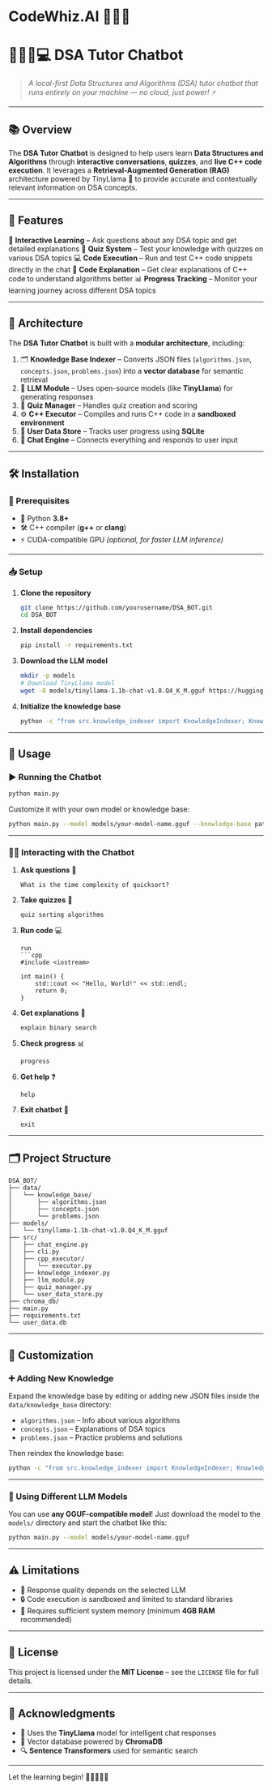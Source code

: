 # CodeWhiz.AI 🧙‍♀️💬
# 👩🏻‍🏫💻 **DSA Tutor Chatbot**

> *A local-first Data Structures and Algorithms (DSA) tutor chatbot that runs entirely on your machine — no cloud, just power! ⚡*

---

## 📚 Overview

The **DSA Tutor Chatbot** is designed to help users learn **Data Structures and Algorithms** through **interactive conversations**, **quizzes**, and **live C++ code execution**.
It leverages a **Retrieval-Augmented Generation (RAG)** architecture powered by TinyLlama 🦙 to provide accurate and contextually relevant information on DSA concepts.

---

## 🚀 Features

🔹 **Interactive Learning** – Ask questions about any DSA topic and get detailed explanations
🧠 **Quiz System** – Test your knowledge with quizzes on various DSA topics
💻 **Code Execution** – Run and test C++ code snippets directly in the chat
📜 **Code Explanation** – Get clear explanations of C++ code to understand algorithms better
📊 **Progress Tracking** – Monitor your learning journey across different DSA topics

---

## 🧩 Architecture

The **DSA Tutor Chatbot** is built with a **modular architecture**, including:

1. 🗂️ **Knowledge Base Indexer** – Converts JSON files (`algorithms.json`, `concepts.json`, `problems.json`) into a **vector database** for semantic retrieval
2. 🧠 **LLM Module** – Uses open-source models (like **TinyLlama**) for generating responses
3. 📝 **Quiz Manager** – Handles quiz creation and scoring
4. ⚙️ **C++ Executor** – Compiles and runs C++ code in a **sandboxed environment**
5. 🧾 **User Data Store** – Tracks user progress using **SQLite**
6. 💬 **Chat Engine** – Connects everything and responds to user input

---

## 🛠️ Installation

### 📌 Prerequisites

* 🐍 Python **3.8+**
* 🛠️ C++ compiler (**g++** or **clang**)
* ⚡ CUDA-compatible GPU *(optional, for faster LLM inference)*

---

### 📥 Setup

1. **Clone the repository**

   ```bash
   git clone https://github.com/yourusername/DSA_BOT.git
   cd DSA_BOT
   ```

2. **Install dependencies**

   ```bash
   pip install -r requirements.txt
   ```

3. **Download the LLM model**

   ```bash
   mkdir -p models
   # Download TinyLlama model
   wget -O models/tinyllama-1.1b-chat-v1.0.Q4_K_M.gguf https://huggingface.co/TheBloke/TinyLlama-1.1B-Chat-v1.0-GGUF/resolve/main/tinyllama-1.1b-chat-v1.0.Q4_K_M.gguf
   ```

4. **Initialize the knowledge base**

   ```bash
   python -c "from src.knowledge_indexer import KnowledgeIndexer; KnowledgeIndexer(knowledge_base_dir='data/knowledge_base', db_directory='chroma_db').index_knowledge_base()"
   ```

---

## 💬 Usage

### ▶️ Running the Chatbot

```bash
python main.py
```

Customize it with your own model or knowledge base:

```bash
python main.py --model models/your-model-name.gguf --knowledge-base path/to/knowledge_base
```

---

### 🧑‍🏫 Interacting with the Chatbot

1. **Ask questions** 🧠

   ```text
   What is the time complexity of quicksort?
   ```

2. **Take quizzes** 📝

   ```text
   quiz sorting algorithms
   ```

3. **Run code** 💻

   ````text
   run
   ```cpp
   #include <iostream>

   int main() {
       std::cout << "Hello, World!" << std::endl;
       return 0;
   }
   ````

4. **Get explanations** 🧾

   ```text
   explain binary search
   ```

5. **Check progress** 📊

   ```text
   progress
   ```

6. **Get help** ❓

   ```text
   help
   ```

7. **Exit chatbot** 🛑

   ```text
   exit
   ```

---

## 🗂️ Project Structure

```
DSA_BOT/
├── data/
│   └── knowledge_base/
│       ├── algorithms.json
│       ├── concepts.json
│       └── problems.json
├── models/
│   └── tinyllama-1.1b-chat-v1.0.Q4_K_M.gguf
├── src/
│   ├── chat_engine.py
│   ├── cli.py
│   ├── cpp_executor/
│   │   └── executor.py
│   ├── knowledge_indexer.py
│   ├── llm_module.py
│   ├── quiz_manager.py
│   └── user_data_store.py
├── chroma_db/
├── main.py
├── requirements.txt
└── user_data.db
```

---

## 🎨 Customization

### ➕ Adding New Knowledge

Expand the knowledge base by editing or adding new JSON files inside the `data/knowledge_base` directory:

* `algorithms.json` – Info about various algorithms
* `concepts.json` – Explanations of DSA topics
* `problems.json` – Practice problems and solutions

Then reindex the knowledge base:

```bash
python -c "from src.knowledge_indexer import KnowledgeIndexer; KnowledgeIndexer(knowledge_base_dir='data/knowledge_base', db_directory='chroma_db').index_knowledge_base()"
```

---

### 🔄 Using Different LLM Models

You can use **any GGUF-compatible model**!
Just download the model to the `models/` directory and start the chatbot like this:

```bash
python main.py --model models/your-model-name.gguf
```

---

## ⚠️ Limitations

* 🧠 Response quality depends on the selected LLM
* 🔒 Code execution is sandboxed and limited to standard libraries
* 🧮 Requires sufficient system memory (minimum **4GB RAM** recommended)

---

## 📄 License

This project is licensed under the **MIT License** – see the `LICENSE` file for full details.

---

## 🙏 Acknowledgments

* 🤖 Uses the **TinyLlama** model for intelligent chat responses
* 💾 Vector database powered by **ChromaDB**
* 🔍 **Sentence Transformers** used for semantic search

---

Let the learning begin! 🌟👨‍💻👩‍💻
